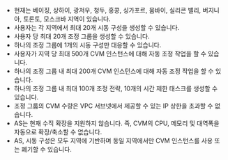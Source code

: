 - 현재는 베이징, 상하이, 광저우, 청두, 홍콩, 싱가포르, 뭄바이, 실리콘 밸리, 버지니아, 토론토, 모스크바 지역이 있습니다.
- 사용자는 각 지역에서 최대 20개 시동 구성을 생성할 수 있습니다.
- 사용자 당 최대 20개 조정 그룹을 생성할 수 있습니다. 
- 하나의 조정 그룹에 1개의 시동 구성만 대응할 수 있습니다.
- 사용자가 지역 당 최대 500개 CVM 인스턴스에 대해 자동 조정 작업을 할 수 있습니다.
- 하나의 조정 그룹 내 최대 200개 CVM 인스턴스에 대해 자동 조정 작업을 할 수 있습니다.
- 하나의 조정 그룹 내 최대 100개 조정 전략, 10개의 시간 제한 태스크를 생성할 수 있습니다.
- 조정 그룹의 CVM 수량은 VPC 서브넷에서 제공할 수 있는 IP 상한을 초과할 수 없습니다.
- AS는 현재 수직 확장을 지원하지 않습니다. 즉, CVM의 CPU, 메모리 및 대역폭을 자동으로 확장/축소할 수 없습니다. 
- AS, 시동 구성은 모두 지역에 기반하며 동일 지역에서만 CVM 인스턴스를 사용 또는 폐기할 수 있습니다.

